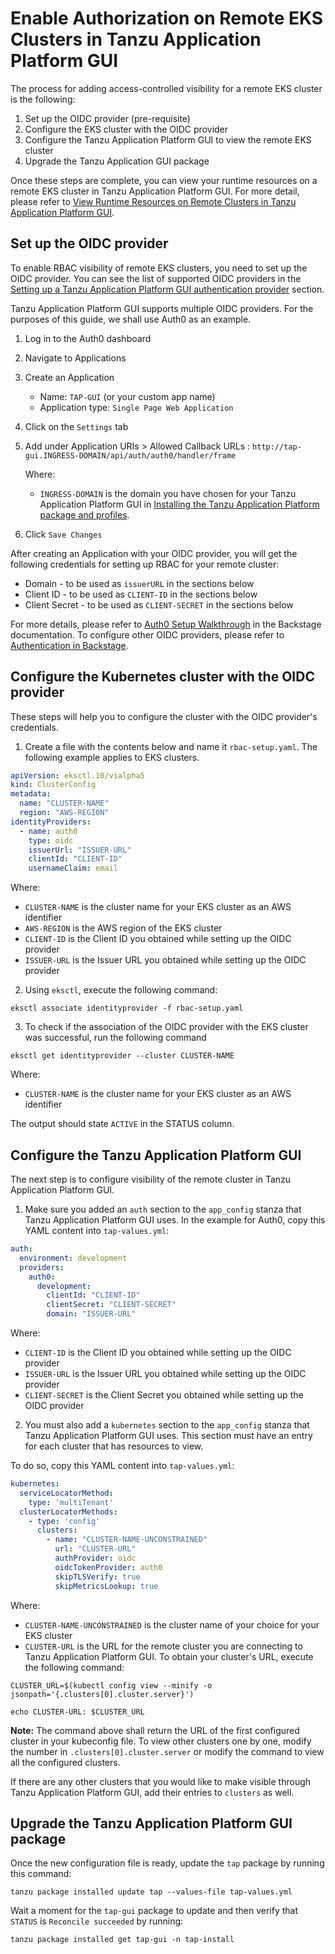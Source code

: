 # Enable Authorization on Remote EKS Clusters in Tanzu Application Platform GUI

The process for adding access-controlled visibility for a remote EKS cluster is the following:

1. Set up the OIDC provider (pre-requisite)
2. Configure the EKS cluster with the OIDC provider
3. Configure the Tanzu Application Platform GUI to view the remote EKS cluster
4. Upgrade the Tanzu Application GUI package

Once these steps are complete, you can view your runtime resources on a remote EKS cluster in Tanzu Application Platform GUI. For more detail, please refer to [View Runtime Resources on Remote Clusters in Tanzu Application Platform GUI](./view-resouces-rbac.md).

## <a id="set-up-oidc-provider"></a> Set up the OIDC provider

To enable RBAC visibility of remote EKS clusters, you need to set up the OIDC provider. You can see the list of supported OIDC providers in the [Setting up a Tanzu Application Platform GUI authentication provider](./../auth.md) section.

Tanzu Application Platform GUI supports multiple OIDC providers. For the purposes of this guide, we shall use Auth0 as an example.

1. Log in to the Auth0 dashboard
1. Navigate to Applications
1. Create an Application
   - Name: `TAP-GUI` (or your custom app name)
   - Application type: `Single Page Web Application`
1. Click on the `Settings` tab
1. Add under Application URIs > Allowed Callback URLs : `http://tap-gui.INGRESS-DOMAIN/api/auth/auth0/handler/frame`
   
    Where:

    - `INGRESS-DOMAIN` is the domain you have chosen for your Tanzu Application Platform GUI in [Installing the Tanzu Application Platform package and profiles](install.md.hbs).


1. Click `Save Changes`

After creating an Application with your OIDC provider, you will get the following credentials for setting up RBAC for your remote cluster:

* Domain - to be used as `issuerURL` in the sections below
* Client ID - to be used as `CLIENT-ID` in the sections below
* Client Secret - to be used as `CLIENT-SECRET` in the sections below

For more details, please refer to [Auth0 Setup Walkthrough](https://backstage.io/docs/auth/auth0/provider) in the Backstage documentation. To configure other OIDC providers, please refer to [Authentication in Backstage](https://backstage.io/docs/auth/).

## <a id="configure-cluster"></a> Configure the Kubernetes cluster with the OIDC provider

These steps will help you to configure the cluster with the OIDC provider's credentials.

1. Create a file with the contents below and name it `rbac-setup.yaml`. The following example applies to EKS clusters.

```yaml
apiVersion: eksctl.10/vialpha5
kind: ClusterConfig
metadata:
  name: "CLUSTER-NAME"
  region: "AWS-REGION"
identityProviders:
  - name: auth0
    type: oidc
    issuerUrl: "ISSUER-URL"
    clientId: "CLIENT-ID"
    usernameClaim: email
```
Where:
   - `CLUSTER-NAME` is the cluster name for your EKS cluster as an AWS identifier
   - `AWS-REGION` is the AWS region of the EKS cluster
   - `CLIENT-ID` is the Client ID you obtained while setting up the OIDC provider
   - `ISSUER-URL` is the Issuer URL you obtained while setting up the OIDC provider


2. Using `eksctl`, execute the following command:

```console
eksctl associate identityprovider -f rbac-setup.yaml
```

3. To check if the association of the OIDC provider with the EKS cluster was successful, run the following command

```console
eksctl get identityprovider --cluster CLUSTER-NAME
```
Where:
   - `CLUSTER-NAME` is the cluster name for your EKS cluster as an AWS identifier

The output should state `ACTIVE` in the STATUS column.


## <a id="configure-tap-gui"></a> Configure the Tanzu Application Platform GUI

The next step is to configure visibility of the remote cluster in Tanzu Application Platform GUI. 

1. Make sure you added an `auth` section to the `app_config` stanza that Tanzu Application Platform GUI uses. In the example for Auth0, copy this YAML content into `tap-values.yml`:


```yaml
auth:
  environment: development
  providers:
    auth0:
      development:
        clientId: "CLIENT-ID"
        clientSecret: "CLIENT-SECRET"
        domain: "ISSUER-URL"
```
Where:

   - `CLIENT-ID` is the Client ID you obtained while setting up the OIDC provider
   - `ISSUER-URL` is the Issuer URL you obtained while setting up the OIDC provider
   - `CLIENT-SECRET` is the Client Secret you obtained while setting up the OIDC provider


2. You must also add a `kubernetes` section to the `app_config` stanza that Tanzu Application Platform GUI uses. This section must have an entry for each cluster that has resources to view.

To do so, copy this YAML content into `tap-values.yml`:


```yaml
kubernetes:
  serviceLocatorMethod:
    type: 'multiTenant'
  clusterLocatorMethods:
    - type: 'config'
      clusters:
        - name: "CLUSTER-NAME-UNCONSTRAINED"
          url: "CLUSTER-URL"
          authProvider: oidc
          oidcTokenProvider: auth0
          skipTLSVerify: true
          skipMetricsLookup: true
```
Where:

   - `CLUSTER-NAME-UNCONSTRAINED` is the cluster name of your choice for your EKS cluster
   - `CLUSTER-URL` is the URL for the remote cluster you are connecting to Tanzu Application Platform GUI. To obtain your cluster's URL, execute the following command:

```console
CLUSTER_URL=$(kubectl config view --minify -o jsonpath='{.clusters[0].cluster.server}')

echo CLUSTER-URL: $CLUSTER_URL
```

**Note:** The command above shall return the URL of the first configured cluster in your kubeconfig file. To view other clusters one by one, modify the number in `.clusters[0].cluster.server` or modify the command to view all the configured clusters.

If there are any other clusters that you would like to make visible through Tanzu Application Platform GUI, add their entries to `clusters` as well.

## <a id="upgrade-tap-gui"></a> Upgrade the Tanzu Application Platform GUI package

Once the new configuration file is ready, update the `tap` package by running this command:

```console
tanzu package installed update tap --values-file tap-values.yml
```

Wait a moment for the `tap-gui` package to update and then verify that `STATUS` is
`Reconcile succeeded` by running:

```console
tanzu package installed get tap-gui -n tap-install
```